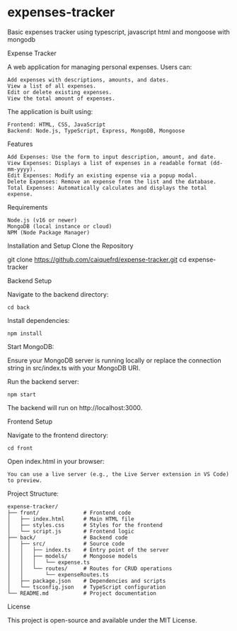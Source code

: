 # expenses-tracker
Basic expenses tracker using typescript, javascript html and mongoose with mongodb

Expense Tracker

A web application for managing personal expenses. Users can:

    Add expenses with descriptions, amounts, and dates.
    View a list of all expenses.
    Edit or delete existing expenses.
    View the total amount of expenses.

The application is built using:

    Frontend: HTML, CSS, JavaScript
    Backend: Node.js, TypeScript, Express, MongoDB, Mongoose

Features

    Add Expenses: Use the form to input description, amount, and date.
    View Expenses: Displays a list of expenses in a readable format (dd-mm-yyyy).
    Edit Expenses: Modify an existing expense via a popup modal.
    Delete Expenses: Remove an expense from the list and the database.
    Total Expenses: Automatically calculates and displays the total expense.

Requirements

    Node.js (v16 or newer)
    MongoDB (local instance or cloud)
    NPM (Node Package Manager)

Installation and Setup
Clone the Repository

git clone https://github.com/caiquefrd/expense-tracker.git
cd expense-tracker

Backend Setup

Navigate to the backend directory:

    cd back

Install dependencies:

    npm install

Start MongoDB:

Ensure your MongoDB server is running locally or replace the connection string in src/index.ts with your MongoDB URI.

Run the backend server:

    npm start

The backend will run on http://localhost:3000.

Frontend Setup

Navigate to the frontend directory:

    cd front

Open index.html in your browser:

    You can use a live server (e.g., the Live Server extension in VS Code) to preview.

Project Structure:

    expense-tracker/
    ├── front/              # Frontend code
    │   ├── index.html      # Main HTML file
    │   ├── styles.css      # Styles for the frontend
    │   └── script.js       # Frontend logic
    ├── back/               # Backend code
    │   ├── src/            # Source code
    │   │   ├── index.ts    # Entry point of the server
    │   │   ├── models/     # Mongoose models
    │   │   │   └── expense.ts
    │   │   └── routes/     # Routes for CRUD operations
    │   │       └── expenseRoutes.ts
    │   ├── package.json    # Dependencies and scripts
    │   └── tsconfig.json   # TypeScript configuration
    └── README.md           # Project documentation


License

This project is open-source and available under the MIT License.
